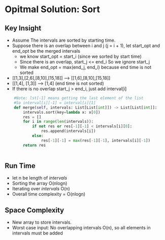 # Opitmal Solution: Sort
## Key Insight

- Assume The intervals are sorted by starting time. 
- Suppose there is an overlap between i and j (j = i + 1), let start_opt and end_opt be the merged intervals 
    - we know start_opt = start_i (since we sorted by start time)
    - Since there is an overlap, start_j <= end_i So we ignore start_j
    - We make end_opt = max(end_j, end_i) because end time is not sorted 
- [[1,3],[2,6],[8,10],[15,18]] --> [[1,6],[8,10],[15,18]]
- [[1,4], [1,3]] --> [1,4] (end time is not sorted)
- If there is no overlap start_j > end_i, just add interval[i]

```python
    #Note: lst[-1] means getting the last element of the list
    #So interval[i][-1] = interval[i][1]
    def merge(self, intervals: List[List[int]]) -> List[List[int]]:
        intervals.sort(key=lambda x: x[0])
        res = []
        for i in range(len(intervals)):
            if not res or res[-1][-1] < intervals[i][0]:
                res.append(intervals[i])
            else: 
                res[-1][-1] = max(res[-1][-1], intervals[i][-1])
        return res
    
```
## Run Time 
- let n be length of *intervals*
- Sorting the array O(nlogn)
- Iterating over *intervals* O(n)
- Overall time complexity = O(nlogn)
## Space Complexity
- New array to store intervals. 
- Worst case input: No overlapping intervals O(n), so all elements in intervals must be added